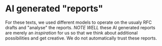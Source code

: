 # AI generated "reports"

For these texts, we used different models to operate on the usualy RFC drafts and "analyse" the reports.
*NOTE WELL* these AI generated reports are merely an *inspiration* for us so that we think about additional possibilities and get creative.
We do not automatically trust these reports.




